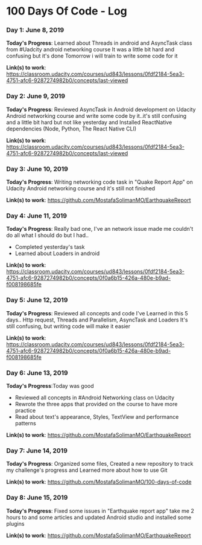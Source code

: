 # 100 Days Of Code - Log

### Day 1: June 8, 2019

**Today's Progress**: Learned about Threads in android and AsyncTask class from #Uadcity android networking course 
It was a little bit hard and confusing  but it's done
Tomorrow i will train to write some code for it

**Link(s) to work**: https://classroom.udacity.com/courses/ud843/lessons/0fdf2184-5ea3-4751-afc6-9287274982b0/concepts/last-viewed



### Day 2: June 9, 2019

**Today's Progress**: Reviewed AsyncTask in Android development on Udacity Android networking course and write some code by it..it's still confusing and a little bit hard but not like yesterday and Installed ReactNative dependencies (Node, Python, The React Native CLI)

**Link(s) to work**: https://classroom.udacity.com/courses/ud843/lessons/0fdf2184-5ea3-4751-afc6-9287274982b0/concepts/last-viewed   



### Day 3: June 10, 2019

**Today's Progress**: Writing networking code task in "Quake Report App" on Udacity Android networking course and it's still not finished 

**Link(s) to work**: https://github.com/MostafaSolimanMO/EarthquakeReport



### Day 4: June 11, 2019

**Today's Progress**: Really bad one, I've an network issue made me couldn't do all what I should do but I had..
- Completed yesterday's task
- Learned about Loaders in android

**Link(s) to work**: https://classroom.udacity.com/courses/ud843/lessons/0fdf2184-5ea3-4751-afc6-9287274982b0/concepts/0f0a6b15-426a-480e-b9ad-f008198685fe



### Day 5: June 12, 2019

**Today's Progress**: Reviewed all concepts and code I've Learned in this 5 days..
Http request, Threads and Parallelism, AsyncTask and Loaders
It's still confusing, but writing code will make it easier

**Link(s) to work**: https://classroom.udacity.com/courses/ud843/lessons/0fdf2184-5ea3-4751-afc6-9287274982b0/concepts/0f0a6b15-426a-480e-b9ad-f008198685fe



### Day 6: June 13, 2019

**Today's Progress**:Today was good
- Reviewed all concepts in #Android Networking class on Udacity
- Rewrote the three apps that provided on the course to have more practice
- Read about text's appearance, Styles, TextView and performance patterns

**Link(s) to work**: https://github.com/MostafaSolimanMO/EarthquakeReport



### Day 7: June 14, 2019

**Today's Progress**: Organized some files, Created a new repository to track my challenge's progress and Learned more about how to use Git

**Link(s) to work**: https://github.com/MostafaSolimanMO/100-days-of-code



### Day 8: June 15, 2019

**Today's Progress**: Fixed some issues in "Earthquake report app" take me 2 hours to and some articles and updated Android studio and installed some plugins

**Link(s) to work**: https://github.com/MostafaSolimanMO/EarthquakeReport

